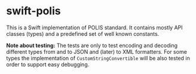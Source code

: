 # swift-polis

This is a Swift implementation of POLIS standard. It contains mostly API classes (types) and a predefined set of well known constants.

**Note about testing:** The tests are only to test encoding and decoding different types from and to JSON and (later) to XML formatters.  For some types the implementation of `CustomStringConvertible` will be also tested in order to support easy debugging.
